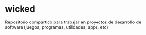 # wicked
Repositorio compartido para trabajar en proyectos de desarrollo de software (juegos, programas, utilidades, apps, etc)
